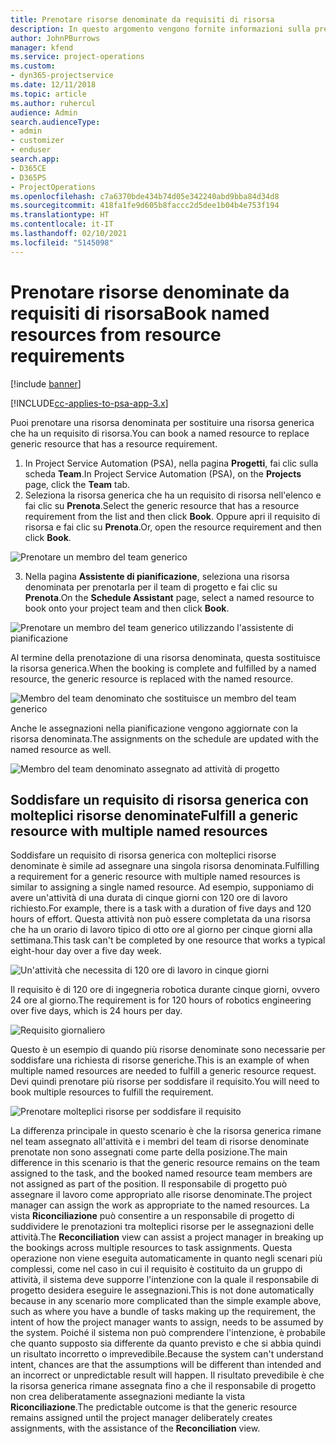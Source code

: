 ```yaml
---
title: Prenotare risorse denominate da requisiti di risorsa
description: In questo argomento vengono fornite informazioni sulla prenotazione di risorse denominate per un requisito di risorsa generica.
author: JohnPBurrows
manager: kfend
ms.service: project-operations
ms.custom:
- dyn365-projectservice
ms.date: 12/11/2018
ms.topic: article
ms.author: ruhercul
audience: Admin
search.audienceType:
- admin
- customizer
- enduser
search.app:
- D365CE
- D365PS
- ProjectOperations
ms.openlocfilehash: c7a6370bde434b74d05e342240abd9bba84d34d8
ms.sourcegitcommit: 418fa1fe9d605b8faccc2d5dee1b04b4e753f194
ms.translationtype: HT
ms.contentlocale: it-IT
ms.lasthandoff: 02/10/2021
ms.locfileid: "5145098"
---
```

# <a name="book-named-resources-from-resource-requirements"></a><span data-ttu-id="c5f4c-103">Prenotare risorse denominate da requisiti di risorsa</span><span class="sxs-lookup"><span data-stu-id="c5f4c-103">Book named resources from resource requirements</span></span>

[!include [banner](../includes/psa-now-project-operations.md)]

[!INCLUDE[cc-applies-to-psa-app-3.x](../includes/cc-applies-to-psa-app-3x.md)]

<span data-ttu-id="c5f4c-104">Puoi prenotare una risorsa denominata per sostituire una risorsa generica che ha un requisito di risorsa.</span><span class="sxs-lookup"><span data-stu-id="c5f4c-104">You can book a named resource to replace generic resource that has a resource requirement.</span></span>

1. <span data-ttu-id="c5f4c-105">In Project Service Automation (PSA), nella pagina **Progetti**, fai clic sulla scheda **Team**.</span><span class="sxs-lookup"><span data-stu-id="c5f4c-105">In Project Service Automation (PSA), on the **Projects** page, click the **Team** tab.</span></span>
2. <span data-ttu-id="c5f4c-106">Seleziona la risorsa generica che ha un requisito di risorsa nell'elenco e fai clic su **Prenota**.</span><span class="sxs-lookup"><span data-stu-id="c5f4c-106">Select the generic resource that has a resource requirement from the list and then click **Book**.</span></span> <span data-ttu-id="c5f4c-107">Oppure apri il requisito di risorsa e fai clic su **Prenota**.</span><span class="sxs-lookup"><span data-stu-id="c5f4c-107">Or, open the resource requirement and then click **Book**.</span></span>


![Prenotare un membro del team generico](media/RM-how-to-14.png)


3. <span data-ttu-id="c5f4c-109">Nella pagina **Assistente di pianificazione**, seleziona una risorsa denominata per prenotarla per il team di progetto e fai clic su **Prenota**.</span><span class="sxs-lookup"><span data-stu-id="c5f4c-109">On the **Schedule Assistant** page, select a named resource to book onto your project team and then click **Book**.</span></span>

![Prenotare un membro del team generico utilizzando l'assistente di pianificazione](media/RM-how-to-15.png)

<span data-ttu-id="c5f4c-111">Al termine della prenotazione di una risorsa denominata, questa sostituisce la risorsa generica.</span><span class="sxs-lookup"><span data-stu-id="c5f4c-111">When the booking is complete and fulfilled by a named resource, the generic resource is replaced with the named resource.</span></span>

![Membro del team denominato che sostituisce un membro del team generico](media/RM-how-to-16.png)

<span data-ttu-id="c5f4c-113">Anche le assegnazioni nella pianificazione vengono aggiornate con la risorsa denominata.</span><span class="sxs-lookup"><span data-stu-id="c5f4c-113">The assignments on the schedule are updated with the named resource as well.</span></span>

![Membro del team denominato assegnato ad attività di progetto](media/RM-how-to-17.png)

## <a name="fulfill-a-generic-resource-with-multiple-named-resources"></a><span data-ttu-id="c5f4c-115">Soddisfare un requisito di risorsa generica con molteplici risorse denominate</span><span class="sxs-lookup"><span data-stu-id="c5f4c-115">Fulfill a generic resource with multiple named resources</span></span>
<span data-ttu-id="c5f4c-116">Soddisfare un requisito di risorsa generica con molteplici risorse denominate è simile ad assegnare una singola risorsa denominata.</span><span class="sxs-lookup"><span data-stu-id="c5f4c-116">Fulfilling a requirement for a generic resource with multiple named resources is similar to assigning a single named resource.</span></span> <span data-ttu-id="c5f4c-117">Ad esempio, supponiamo di avere un'attività di una durata di cinque giorni con 120 ore di lavoro richiesto.</span><span class="sxs-lookup"><span data-stu-id="c5f4c-117">For example, there is a task with a duration of five days and 120 hours of effort.</span></span> <span data-ttu-id="c5f4c-118">Questa attività non può essere completata da una risorsa che ha un orario di lavoro tipico di otto ore al giorno per cinque giorni alla settimana.</span><span class="sxs-lookup"><span data-stu-id="c5f4c-118">This task can't be completed by one resource that works a typical eight-hour day over a five day week.</span></span> 

![Un'attività che necessita di 120 ore di lavoro in cinque giorni](media/RM-how-to-21.png)

<span data-ttu-id="c5f4c-120">Il requisito è di 120 ore di ingegneria robotica durante cinque giorni, ovvero 24 ore al giorno.</span><span class="sxs-lookup"><span data-stu-id="c5f4c-120">The requirement is for 120 hours of robotics engineering over five days, which is 24 hours per day.</span></span>

![Requisito giornaliero](media/RM-how-to-22.png)

<span data-ttu-id="c5f4c-122">Questo è un esempio di quando più risorse denominate sono necessarie per soddisfare una richiesta di risorse generiche.</span><span class="sxs-lookup"><span data-stu-id="c5f4c-122">This is an example of when multiple named resources are needed to fulfill a generic resource request.</span></span> <span data-ttu-id="c5f4c-123">Devi quindi prenotare più risorse per soddisfare il requisito.</span><span class="sxs-lookup"><span data-stu-id="c5f4c-123">You will need to book multiple resources to fulfill the requirement.</span></span>

![Prenotare molteplici risorse per soddisfare il requisito](media/RM-how-to-23.png)

<span data-ttu-id="c5f4c-125">La differenza principale in questo scenario è che la risorsa generica rimane nel team assegnato all'attività e i membri del team di risorse denominate prenotate non sono assegnati come parte della posizione.</span><span class="sxs-lookup"><span data-stu-id="c5f4c-125">The main difference in this scenario is that the generic resource remains on the team assigned to the task, and the booked named resource team members are not assigned as part of the position.</span></span> <span data-ttu-id="c5f4c-126">Il responsabile di progetto può assegnare il lavoro come appropriato alle risorse denominate.</span><span class="sxs-lookup"><span data-stu-id="c5f4c-126">The project manager can assign the work as appropriate to the named resources.</span></span> <span data-ttu-id="c5f4c-127">La vista **Riconciliazione** può consentire a un responsabile di progetto di suddividere le prenotazioni tra molteplici risorse per le assegnazioni delle attività.</span><span class="sxs-lookup"><span data-stu-id="c5f4c-127">The **Reconciliation** view can assist a project manager in breaking up the bookings across multiple resources to task assignments.</span></span> <span data-ttu-id="c5f4c-128">Questa operazione non viene eseguita automaticamente in quanto negli scenari più complessi, come nel caso in cui il requisito è costituito da un gruppo di attività, il sistema deve supporre l'intenzione con la quale il responsabile di progetto desidera eseguire le assegnazioni.</span><span class="sxs-lookup"><span data-stu-id="c5f4c-128">This is not done automatically because in any scenario more complicated than the simple example above, such as where you have a bundle of tasks making up the requirement, the intent of how the project manager wants to assign, needs to be assumed by the system.</span></span> <span data-ttu-id="c5f4c-129">Poiché il sistema non può comprendere l'intenzione, è probabile che quanto supposto sia differente da quanto previsto e che si abbia quindi un risultato incorretto o imprevedibile.</span><span class="sxs-lookup"><span data-stu-id="c5f4c-129">Because the system can't understand intent, chances are that the assumptions will be different than intended and an incorrect or unpredictable result will happen.</span></span> <span data-ttu-id="c5f4c-130">Il risultato prevedibile è che la risorsa generica rimane assegnata fino a che il responsabile di progetto non crea deliberatamente assegnazioni mediante la vista **Riconciliazione**.</span><span class="sxs-lookup"><span data-stu-id="c5f4c-130">The predictable outcome is that the generic resource remains assigned until the project manager deliberately creates assignments, with the assistance of the **Reconciliation** view.</span></span>


